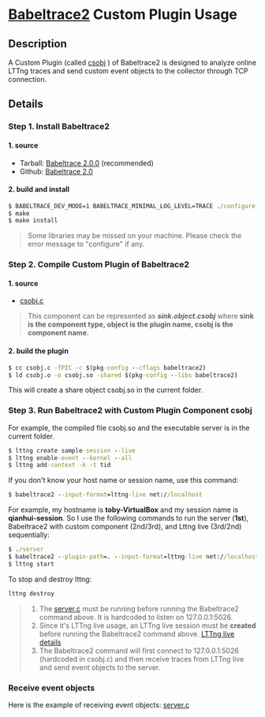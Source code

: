 # [Babeltrace2](https://babeltrace.org/) Custom Plugin Usage

## Description

A Custom Plugin (called [csobj](http://118.126.94.181/xlh/linux-collector/blob/tcp_send/csobj.c)
) of Babeltrace2 is designed to analyze online LTTng traces and send custom event objects to the collector through TCP connection.

## Details

### Step 1. Install Babeltrace2

#### 1. source

* Tarball: [Babeltrace 2.0.0](https://www.efficios.com/files/babeltrace/babeltrace-2.0.0.tar.bz2) (recommended)
* Github: [Babeltrace 2.0](https://github.com/efficios/babeltrace/tree/master)

#### 2. build and install

```cmd
$ BABELTRACE_DEV_MODE=1 BABELTRACE_MINIMAL_LOG_LEVEL=TRACE ./configure
$ make
$ make install
```

> Some libraries may be missed on your machine. Please check the error message to "configure" if any.

### Step 2. Compile Custom Plugin of Babeltrace2

#### 1. source

* [csobj.c](http://118.126.94.181/xlh/linux-collector/blob/tcp_send/csobj.c)

> This component can be represented as ***sink.object.csobj*** where **sink is the component type, object is the plugin name, csobj is the component name**.

#### 2. build the plugin

```cmd
$ cc csobj.c -fPIC -c $(pkg-config --cflags babeltrace2)
$ ld csobj.o -o csobj.so -shared $(pkg-config --libs babeltrace2)
```

This will create a share object csobj.so in the current folder.

### Step 3. Run Babeltrace2 with Custom Plugin Component csobj

For example, the compiled file csobj.so and the executable server is in the current folder.

```cmd
$ lttng create sample-session --live
$ lttng enable-event --kernel --all
$ lttng add-context -k -t tid
```
If you don't know your host name or session name, use this command:
```cmd
$ babeltrace2 --input-format=lttng-live net://localhost
```
For example, my hostname is **toby-VirtualBox** and my session name is **qianhui-session**. So I use the following commands to run the server (**1st**), Babeltrace2 with custom component (2nd/3rd), and Lttng live (3rd/2nd) sequentially:
```cmd
$ ./server
$ babeltrace2 --plugin-path=. --input-format=lttng-live net://localhost/host/toby-VirtualBox/qianhui-session --component=sink.object.csobj
$ lttng start
```
To stop and destroy lttng:
```cmd
lttng destroy
```

> 1. The [server.c](http://118.126.94.181/xlh/linux-collector/blob/tcp_send/server.c) must be running before running the Babeltrace2 command above. It is hardcoded to listen on 127.0.0.1:5026.
> 2. Since it's LTTng live usage, an LTTng live session must be __created__ before running the Babeltrace2 command above. [LTTng live details](https://lttng.org/docs/v2.11/#doc-lttng-live)
> 3. The Babeltrace2 command will first connect to 127.0.0.1:5026 (hardcoded in csobj.c) and then receive traces from LTTng live and send event objects to the server.

### Receive event objects

Here is the example of receiving event objects: [server.c](http://118.126.94.181/xlh/linux-collector/blob/tcp_send/server.c)